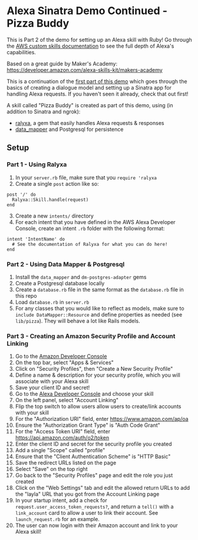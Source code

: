 # Alexa Sinatra Demo Continued - Pizza Buddy

This is Part 2 of the demo for setting up an Alexa skill with Ruby! Go through the [AWS custom skills documentation](https://developer.amazon.com/docs/custom-skills/understanding-custom-skills.html) to see the full depth of Alexa's capabilities.

Based on a great guide by Maker's Academy: https://developer.amazon.com/alexa-skills-kit/makers-academy

This is a continuation of the [first part of this demo](https://github.com/domarp-j/alexa-number-facts) which goes through the basics of creating a dialogue model and setting up a Sinatra app for handling Alexa requests. If you haven't seen it already, check that out first!

A skill called "Pizza Buddy" is created as part of this demo, using (in addition to Sinatra and ngrok):
- [ralyxa](https://github.com/sjmog/ralyxa), a gem that easily handles Alexa requests & responses
- [data_mapper](https://github.com/datamapper/data_mapper) and Postgresql for persistence

## Setup

### Part 1 - Using Ralyxa

1. In your `server.rb` file, make sure that you `require 'ralyxa`
2. Create a single `post` action like so:
```
post '/' do
  Ralyxa::Skill.handle(request)
end
```
3. Create a new `intents/` directory
4. For each intent that you have defined in the AWS Alexa Developer Console, create an intent `.rb` folder with the following format:
```
intent 'IntentName' do
  # See the documentation of Ralyxa for what you can do here!
end
```

### Part 2 - Using Data Mapper & Postgresql

1. Install the `data_mapper` and `dm-postgres-adapter` gems
2. Create a Postgresql database locally
3. Create a `database.rb` file in the same format as the `database.rb` file in this repo
4. Load `database.rb` in `server.rb`
5. For any classes that you would like to reflect as models, make sure to `include DataMapper::Resource` and define properties as needed (see `lib/pizza`). They will behave a lot like Rails models.

### Part 3 - Creating an Amazon Security Profile and Account Linking

1. Go to the [Amazon Developer Console](https://developer.amazon.com/home.html)
2. On the top bar, select "Apps & Services"
3. Click on "Security Profiles", then "Create a New Security Profile"
4. Define a name & description for your security profile, which you will associate with your Alexa skill
5. Save your client ID and secret!
6. Go to the [Alexa Developer Console](https://developer.amazon.com/alexa/console/ask) and choose your skill
7. On the left panel, select "Account Linking"
8. Flip the top switch to allow users allow users to create/link accounts with your skill
9. For the "Authorization URI" field, enter https://www.amazon.com/ap/oa
10. Ensure the "Authorization Grant Type" is "Auth Code Grant"
11. For the "Access Token URI" field, enter https://api.amazon.com/auth/o2/token
12. Enter the client ID and secret for the security profile you created
13. Add a single "Scope" called "profile"
14. Ensure that the "Client Authentication Scheme" is "HTTP Basic"
15. Save the redirect URLs listed on the page
16. Select "Save" on the top right
17. Go back to the "Security Profiles" page and edit the role you just created
18. Click on the "Web Settings" tab and edit the allowed return URLs to add the "layla" URL that you got from the Account Linking page
19. In your startup intent, add a check for `request.user_access_token_requests?`, and return a `tell()` with a `link_account` card to allow a user to link their account. See `launch_request.rb` for an example.
20. The user can now login with their Amazon account and link to your Alexa skill!